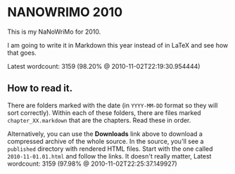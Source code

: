 NANOWRIMO 2010
==============
This is my NaNoWriMo for 2010.

I am going to write it in Markdown this year instead of in LaTeX and see
how that goes.

Latest wordcount: 3159 (98.20% @ 2010-11-02T22:19:30.954444)

## How to read it.

There are folders marked with the date (in `YYYY-MM-DD` format so they will sort correctly).
Within each of these folders, there are files marked `chapter_XX.markdown` that are the chapters.
Read these in order.

Alternatively, you can use the **Downloads** link above to download a compressed archive of the
whole source.  In the source, you'll see a `published` directory with rendered HTML files.
Start with the one called `2010-11-01.01.html` and follow the links.  It doesn't really matter,
Latest wordcount: 3159 (97.98% @ 2010-11-02T22:25:37.149927)
